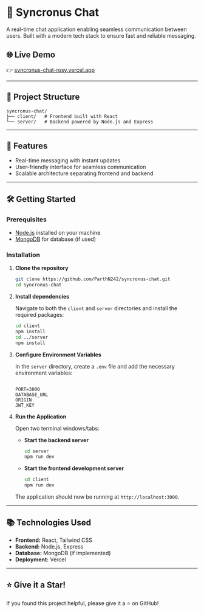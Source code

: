 # 💬 Syncronus Chat

A real-time chat application enabling seamless communication between users. Built with a modern tech stack to ensure fast and reliable messaging.

## 🌐 Live Demo

👉 [syncronus-chat-rosy.vercel.app]([https://syncronus-chat-rosy.vercel.app](https://syncronus-chat-client.vercel.app/))

---

## 📁 Project Structure

```
syncronus-chat/
├── client/   # Frontend built with React
└── server/   # Backend powered by Node.js and Express
```

---

## 🚀 Features

- Real-time messaging with instant updates
- User-friendly interface for seamless communication
- Scalable architecture separating frontend and backend

---

## 🛠️ Getting Started

### Prerequisites

- [Node.js](https://nodejs.org/) installed on your machine
- [MongoDB](https://www.mongodb.com/) for database (if used)

### Installation

1. **Clone the repository**

   ```bash
   git clone https://github.com/ParthN242/syncronus-chat.git
   cd syncronus-chat
   ```

2. **Install dependencies**

   Navigate to both the `client` and `server` directories and install the required packages:

   ```bash
   cd client
   npm install
   cd ../server
   npm install
   ```

3. **Configure Environment Variables**

   In the `server` directory, create a `.env` file and add the necessary environment variables:

   ```env

   PORT=3000
   DATABASE_URL
   ORIGIN
   JWT_KEY

   ```

4. **Run the Application**

   Open two terminal windows/tabs:

   - **Start the backend server**

     ```bash
     cd server
     npm run dev
     ```

   - **Start the frontend development server**

     ```bash
     cd client
     npm run dev
     ```

   The application should now be running at `http://localhost:3000`.

---

## 📚 Technologies Used

- **Frontend:** React, Tailwind CSS
- **Backend:** Node.js, Express
- **Database:** MongoDB (if implemented)
- **Deployment:** Vercel

---

## ⭐ Give it a Star!

If you found this project helpful, please give it a ⭐ on GitHub!

